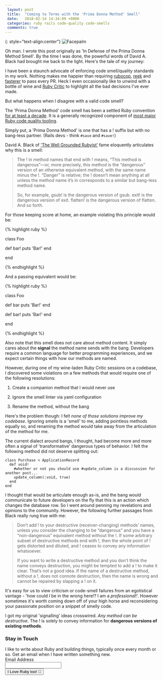 ```yaml
---
 layout: post
 title:  "Coming to Terms with the 'Prima Donna Method' Smell"
 date:   2018-02-14 14:34:09 +0000
 categories: ruby rails code-quality code-smells
 comments: true
---
```


<!-- Drip -->
<script type="text/javascript">
  var _dcq = _dcq || [];
  var _dcs = _dcs || {};
  _dcs.account = '2671646';

  (function() {
    var dc = document.createElement('script');
    dc.type = 'text/javascript'; dc.async = true;
    dc.src = '//tag.getdrip.com/2671646.js';
    var s = document.getElementsByTagName('script')[0];
    s.parentNode.insertBefore(dc, s);
  })();
</script>
<!-- end Drip -->

{: style="text-align:center"}
![Facepalm](http://i.imgur.com/iWKad22.jpg)

Oh man. I wrote this post originally as 'In Defense of the Prima Donna Method Smell'. By the time I was done, the powerful words of David A. Black had brought me back to the light. Here's the tale of my journey:

I have been a staunch advocate of enforcing code smell/quality standards in my work. Nothing makes me happier than requiring [rubocop](https://github.com/bbatsov/rubocop), [reek](https://github.com/troessner/reek) and [fasterer](https://github.com/DamirSvrtan/fasterer) to pass every PR. Heck I even occasionally like to unwind with a bottle of wine and [Ruby Critic](https://github.com/whitesmith/rubycritic) to highlight all the bad decisions I've ever made.

But what happens when I disagree with a valid code smell?

The 'Prima Donna Method' code smell has been a settled Ruby convention [for at least a decade](http://davidablack.net/dablog.html#2007/8/15/bang-methods-or-danger-will-rubyist). It is a generally recognized component of [most major Ruby code quality tooling](http://www.rubydoc.info/github/troessner/reek/Reek/Smells/PrimaDonnaMethod).

Simply put, a 'Prima Donna Method' is one that has a ! suffix but with no bang-less partner. (Rails devs - think `#save` and `#save!`)

David A. Black of ['The Well Grounded Rubyist'](https://www.amazon.com/Well-Grounded-Rubyist-David-Black/dp/1617291692) fame eloquently articulates why this is a smell:


> The ! in method names that end with ! means, “This method is dangerous”—or, more precisely, this method is the “dangerous” version of an otherwise equivalent method, with the same name minus the !. “Danger” is relative; the ! doesn’t mean anything at all unless the method name it’s in corresponds to a similar but bang-less method name.
>
> So, for example, gsub! is the dangerous version of gsub. exit! is the dangerous version of exit. flatten! is the dangerous version of flatten. And so forth.

For those keeping score at home, an example violating this principle would be:

{% highlight ruby %}

class Foo

  def bar!
    puts 'Bar!'
  end

end

{% endhighlight %}

And a passing equivalent would be:

{% highlight ruby %}

class Foo

  def bar
    puts 'Bar!'
  end

  def bar!
    puts 'Bar!'
  end

end

{% endhighlight %}

Also note that this smell does not care about method content. It simply cares about the **signal** the method name sends with the bang. Developers require a common language for better programming experiences, and we expect certain things with how our methods are named.

However, during one of my wine-laden Ruby Critic sessions on a codebase, I discovered some violations on a few methods that would require one of the following resolutions:

1. Create a companion method that I would never use

2. Ignore the smell linter via yaml configuration

3. Rename the method, without the bang

Here's the problem though: I felt *none of those solutions improve my codebase*. Ignoring smells is a 'smell' to me, adding pointless methods equally so, and renaming the method would take away from the articulation of the method for me.

The current dialect around bangs, I thought, had become more and more often a signal of 'transformative' dangerous types of behavior. I felt the following method did not deserve splitting out:

```
class Purchase < ApplicationRecord
  def void!
    #whether or not you should use #update_column is a discussion for another post...
    update_column(:void, true)
  end
end
```

I thought that would be articulate enough as-is, and the bang would communicate to future developers on the fly that this is an action which changes the database row. So I went around penning my revelations and opinions to the community. However, the following further passages from Black really rung true with me:

> Don’t add ! to your destructive (receiver-changing) methods’ names, unless you consider the changing to be “dangerous” and you have a “non-dangerous” equivalent method without the !. If some arbitrary subset of destructive methods end with !, then the whole point of ! gets distorted and diluted, and ! ceases to convey any information whatsoever.
>
> If you want to write a destructive method and you don’t think the name conveys destruction, you might be tempted to add a ! to make it clear. That’s not a good idea. If the name of a destructive method, without a !, does not connote destruction, then the name is wrong and cannot be repaired by slapping a ! on it.

It's easy for us to view criticism or code-smell failures from an egotistical vantage - 'how could *I* be in the wrong here!? I am a *professional*!'. However sometimes it's worth coming down off of your high horse and reconsidering your passionate position on a snippet of smelly code.

I got my original 'signalling' ideas crosswired. *Any method can be destructive*. The ! is solely to convey information for __dangerous versions of existing methods__.

<form action="https://www.getdrip.com/forms/275494850/submissions" method="post" data-drip-embedded-form="275494850">
  <h3 data-drip-attribute="headline">Stay in Touch</h3>
  <div data-drip-attribute="description">I like to write about Ruby and building things, typically once every month or so. Get an email when I have written something new.</div>
    <div>
        <label for="drip-email">Email Address</label><br />
        <input type="email" id="drip-email" name="fields[email]" value="" />
    </div>
  <div>
    <input type="submit" value="I Love Ruby too! 💎" data-drip-attribute="sign-up-button" />
  </div>
</form>

